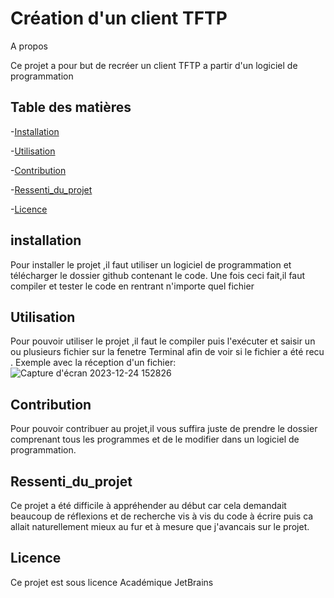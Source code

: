 # Création d'un client TFTP

A propos

Ce projet a pour but de recréer un client TFTP a partir d'un logiciel de programmation
## Table des matières 
-[Installation](#installation)

-[Utilisation](#utilisation)

-[Contribution](#contribuer)

-[Ressenti_du_projet](#Ressenti_du_projet)

-[Licence](#licence)


## installation

Pour installer le projet ,il faut utiliser un logiciel de programmation et télécharger
le dossier github contenant le code. Une fois ceci fait,il faut compiler et tester le code en rentrant n'importe quel fichier

## Utilisation
Pour pouvoir utiliser le projet ,il faut le compiler puis l'exécuter et saisir un ou plusieurs fichier sur la fenetre Terminal afin de voir si le fichier a été recu .
Exemple avec la réception d'un fichier:
![Capture d'écran 2023-12-24 152826](https://github.com/nabiamad29/tpreseau/assets/153213800/1d5254aa-8cf4-4cbe-8b97-cff8c77db462)


## Contribution
Pour pouvoir contribuer au projet,il vous suffira juste de prendre le dossier comprenant tous les programmes et de le modifier dans un logiciel de programmation.


## Ressenti_du_projet
Ce projet a été difficile à appréhender au début car cela demandait beaucoup de réflexions et de recherche vis à vis du code à écrire puis ca allait naturellement mieux au fur et à mesure que j'avancais sur le projet.

## Licence
Ce projet est sous licence Académique JetBrains
